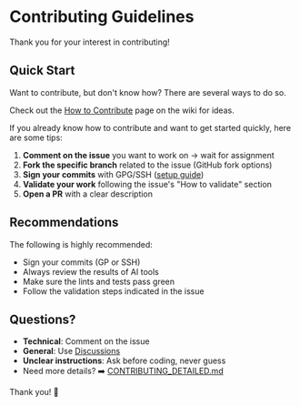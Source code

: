 # Contributing Guidelines

Thank you for your interest in contributing! 

## Quick Start

Want to contribute, but don't know how? There are several ways to do so.

Check out the [How to Contribute](../../wiki/How-can-I-contribute%3F) page on the wiki for ideas.

If you already know how to contribute and want to get started quickly, here are some tips:

1. **Comment on the issue** you want to work on → wait for assignment
2. **Fork the specific branch** related to the issue (GitHub fork options)
3. **Sign your commits** with GPG/SSH ([setup guide](https://docs.github.com/en/authentication/managing-commit-signature-verification))
4. **Validate your work** following the issue's "How to validate" section
5. **Open a PR** with a clear description

## Recommendations

The following is highly recommended:

- Sign your commits (GP or SSH)
- Always review the results of AI tools
- Make sure the lints and tests pass green
- Follow the validation steps indicated in the issue

## Questions?

- **Technical**: Comment on the issue
- **General**: Use [Discussions](../../discussions)
- **Unclear instructions**: Ask before coding, never guess
- Need more details? ➡️ [CONTRIBUTING_DETAILED.md](../docs/CONTRIBUTING_DETAILED.md)


Thank you! 🚀
